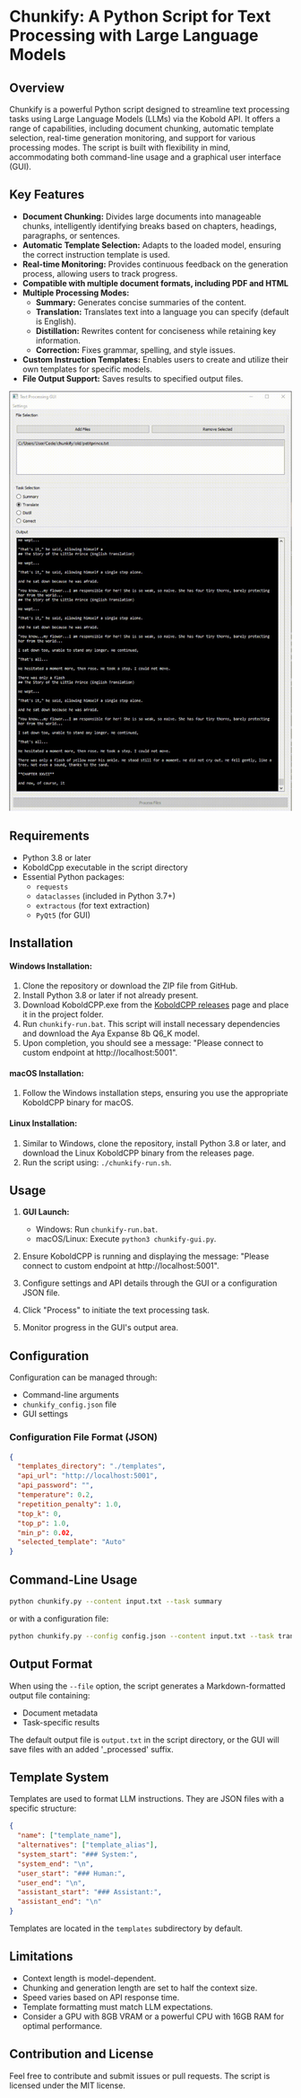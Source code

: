 # Chunkify: A Python Script for Text Processing with Large Language Models

## Overview

Chunkify is a powerful Python script designed to streamline text processing tasks using Large Language Models (LLMs) via the Kobold API. It offers a range of capabilities, including document chunking, automatic template selection, real-time generation monitoring, and support for various processing modes. The script is built with flexibility in mind, accommodating both command-line usage and a graphical user interface (GUI).

## Key Features

- **Document Chunking:** Divides large documents into manageable chunks, intelligently identifying breaks based on chapters, headings, paragraphs, or sentences.
- **Automatic Template Selection:** Adapts to the loaded model, ensuring the correct instruction template is used.
- **Real-time Monitoring:** Provides continuous feedback on the generation process, allowing users to track progress.
- **Compatible with multiple document formats, including PDF and HTML**
- **Multiple Processing Modes:**
  - **Summary:** Generates concise summaries of the content.
  - **Translation:** Translates text into a language you can specify (default is English).
  - **Distillation:** Rewrites content for conciseness while retaining key information.
  - **Correction:** Fixes grammar, spelling, and style issues.
- **Custom Instruction Templates:** Enables users to create and utilize their own templates for specific models.
- **File Output Support:** Saves results to specified output files.

![Screenshot](chunkify_littleprince_translate.gif)

## Requirements

- Python 3.8 or later
- KoboldCpp executable in the script directory
- Essential Python packages:
  - `requests`
  - `dataclasses` (included in Python 3.7+)
  - `extractous` (for text extraction)
  - `PyQt5` (for GUI)

## Installation

#### Windows Installation:

1. Clone the repository or download the ZIP file from GitHub.
2. Install Python 3.8 or later if not already present.
3. Download KoboldCPP.exe from the [KoboldCPP releases](https://github.com/LostRuins/koboldcpp/releases) page and place it in the project folder.
4. Run `chunkify-run.bat`. This script will install necessary dependencies and download the Aya Expanse 8b Q6_K model.
5. Upon completion, you should see a message: "Please connect to custom endpoint at http://localhost:5001".

#### macOS Installation:

1. Follow the Windows installation steps, ensuring you use the appropriate KoboldCPP binary for macOS.

#### Linux Installation:

1. Similar to Windows, clone the repository, install Python 3.8 or later, and download the Linux KoboldCPP binary from the releases page.
2. Run the script using: `./chunkify-run.sh`.

## Usage

1. **GUI Launch:**
   - Windows: Run `chunkify-run.bat`.
   - macOS/Linux: Execute `python3 chunkify-gui.py`.

2. Ensure KoboldCPP is running and displaying the message: "Please connect to custom endpoint at http://localhost:5001".

3. Configure settings and API details through the GUI or a configuration JSON file.

4. Click "Process" to initiate the text processing task.

5. Monitor progress in the GUI's output area.

## Configuration

Configuration can be managed through:

- Command-line arguments
- `chunkify_config.json` file
- GUI settings

### Configuration File Format (JSON)

```json
{
  "templates_directory": "./templates",
  "api_url": "http://localhost:5001",
  "api_password": "",
  "temperature": 0.2,
  "repetition_penalty": 1.0,
  "top_k": 0,
  "top_p": 1.0,
  "min_p": 0.02,
  "selected_template": "Auto"
}
```

## Command-Line Usage

```bash
python chunkify.py --content input.txt --task summary
```

or with a configuration file:

```bash
python chunkify.py --config config.json --content input.txt --task translate
```

## Output Format

When using the `--file` option, the script generates a Markdown-formatted output file containing:

- Document metadata
- Task-specific results

The default output file is `output.txt` in the script directory, or the GUI will save files with an added '_processed' suffix.

## Template System

Templates are used to format LLM instructions. They are JSON files with a specific structure:

```json
{
  "name": ["template_name"],
  "alternatives": ["template_alias"],
  "system_start": "### System:",
  "system_end": "\n",
  "user_start": "### Human:",
  "user_end": "\n",
  "assistant_start": "### Assistant:",
  "assistant_end": "\n"
}
```

Templates are located in the `templates` subdirectory by default.

## Limitations

- Context length is model-dependent.
- Chunking and generation length are set to half the context size.
- Speed varies based on API response time.
- Template formatting must match LLM expectations.
- Consider a GPU with 8GB VRAM or a powerful CPU with 16GB RAM for optimal performance.

## Contribution and License

Feel free to contribute and submit issues or pull requests. The script is licensed under the MIT license.


